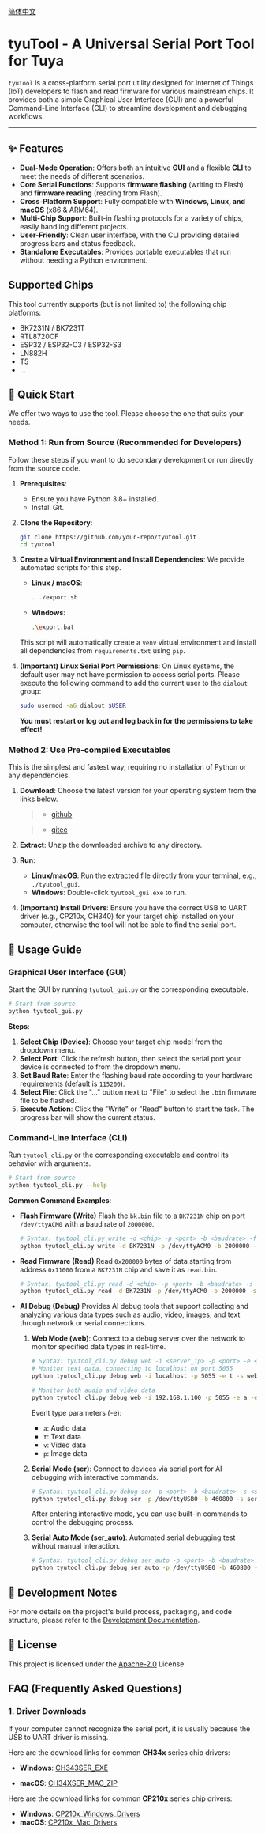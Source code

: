 [简体中文](README_zh.md)

# tyuTool - A Universal Serial Port Tool for Tuya

`tyuTool` is a cross-platform serial port utility designed for Internet of Things (IoT) developers to flash and read firmware for various mainstream chips. It provides both a simple Graphical User Interface (GUI) and a powerful Command-Line Interface (CLI) to streamline development and debugging workflows.

---

## ✨ Features

- **Dual-Mode Operation**: Offers both an intuitive **GUI** and a flexible **CLI** to meet the needs of different scenarios.
- **Core Serial Functions**: Supports **firmware flashing** (writing to Flash) and **firmware reading** (reading from Flash).
- **Cross-Platform Support**: Fully compatible with **Windows, Linux, and macOS** (x86 & ARM64).
- **Multi-Chip Support**: Built-in flashing protocols for a variety of chips, easily handling different projects.
- **User-Friendly**: Clean user interface, with the CLI providing detailed progress bars and status feedback.
- **Standalone Executables**: Provides portable executables that run without needing a Python environment.

## Supported Chips

This tool currently supports (but is not limited to) the following chip platforms:

- BK7231N / BK7231T
- RTL8720CF
- ESP32 / ESP32-C3 / ESP32-S3
- LN882H
- T5
- ...

## 🚀 Quick Start

We offer two ways to use the tool. Please choose the one that suits your needs.

### Method 1: Run from Source (Recommended for Developers)

Follow these steps if you want to do secondary development or run directly from the source code.

1.  **Prerequisites**:
    - Ensure you have Python 3.8+ installed.
    - Install Git.

2.  **Clone the Repository**:
    ```bash
    git clone https://github.com/your-repo/tyutool.git
    cd tyutool
    ```

3.  **Create a Virtual Environment and Install Dependencies**:
    We provide automated scripts for this step.
    - **Linux / macOS**:
      ```bash
      . ./export.sh
      ```
    - **Windows**:
      ```bash
      .\export.bat
      ```
    This script will automatically create a `venv` virtual environment and install all dependencies from `requirements.txt` using `pip`.

4.  **(Important) Linux Serial Port Permissions**:
    On Linux systems, the default user may not have permission to access serial ports. Please execute the following command to add the current user to the `dialout` group:
    ```bash
    sudo usermod -aG dialout $USER
    ```
    **You must restart or log out and log back in for the permissions to take effect!**

### Method 2: Use Pre-compiled Executables

This is the simplest and fastest way, requiring no installation of Python or any dependencies.

1.  **Download**: Choose the latest version for your operating system from the links below.

    > - [github](https://github.com/tuya/tyutool/releases)

    > - [gitee](https://gitee.com/tuya-open/tyutool/releases)

2.  **Extract**: Unzip the downloaded archive to any directory.
3.  **Run**:
    - **Linux/macOS**: Run the extracted file directly from your terminal, e.g., `./tyutool_gui`.
    - **Windows**: Double-click `tyutool_gui.exe` to run.
4.  **(Important) Install Drivers**: Ensure you have the correct USB to UART driver (e.g., CP210x, CH340) for your target chip installed on your computer, otherwise the tool will not be able to find the serial port.

## 📖 Usage Guide

### Graphical User Interface (GUI)

Start the GUI by running `tyutool_gui.py` or the corresponding executable.

```bash
# Start from source
python tyutool_gui.py
```

**Steps**:
1.  **Select Chip (Device)**: Choose your target chip model from the dropdown menu.
2.  **Select Port**: Click the refresh button, then select the serial port your device is connected to from the dropdown menu.
3.  **Set Baud Rate**: Enter the flashing baud rate according to your hardware requirements (default is `115200`).
4.  **Select File**: Click the "..." button next to "File" to select the `.bin` firmware file to be flashed.
5.  **Execute Action**: Click the "Write" or "Read" button to start the task. The progress bar will show the current status.

### Command-Line Interface (CLI)

Run `tyutool_cli.py` or the corresponding executable and control its behavior with arguments.

```bash
# Start from source
python tyutool_cli.py --help
```

**Common Command Examples**:

- **Flash Firmware (Write)**
  Flash the `bk.bin` file to a `BK7231N` chip on port `/dev/ttyACM0` with a baud rate of `2000000`.
  ```bash
  # Syntax: tyutool_cli.py write -d <chip> -p <port> -b <baudrate> -f <filepath>
  python tyutool_cli.py write -d BK7231N -p /dev/ttyACM0 -b 2000000 -f ./bk.bin
  ```

- **Read Firmware (Read)**
  Read `0x200000` bytes of data starting from address `0x11000` from a `BK7231N` chip and save it as `read.bin`.
  ```bash
  # Syntax: tyutool_cli.py read -d <chip> -p <port> -b <baudrate> -s <start_address> -l <length> -f <save_path>
  python tyutool_cli.py read -d BK7231N -p /dev/ttyACM0 -b 2000000 -s 0x11000 -l 0x200000 -f read.bin
  ```

- **AI Debug (Debug)**
  Provides AI debug tools that support collecting and analyzing various data types such as audio, video, images, and text through network or serial connections.

  1. **Web Mode (web)**: Connect to a debug server over the network to monitor specified data types in real-time.
     ```bash
     # Syntax: tyutool_cli.py debug web -i <server_ip> -p <port> -e <event_type> -s <save_dir>
     # Monitor text data, connecting to localhost on port 5055
     python tyutool_cli.py debug web -i localhost -p 5055 -e t -s web_ai_debug

     # Monitor both audio and video data
     python tyutool_cli.py debug web -i 192.168.1.100 -p 5055 -e a -e v -s debug_output
     ```
     Event type parameters (-e):
     - `a`: Audio data
     - `t`: Text data
     - `v`: Video data
     - `p`: Image data

  2. **Serial Mode (ser)**: Connect to devices via serial port for AI debugging with interactive commands.
     ```bash
     # Syntax: tyutool_cli.py debug ser -p <port> -b <baudrate> -s <save_dir>
     python tyutool_cli.py debug ser -p /dev/ttyUSB0 -b 460800 -s ser_ai_debug
     ```
     After entering interactive mode, you can use built-in commands to control the debugging process.

  3. **Serial Auto Mode (ser_auto)**: Automated serial debugging test without manual interaction.
     ```bash
     # Syntax: tyutool_cli.py debug ser_auto -p <port> -b <baudrate> -s <save_dir>
     python tyutool_cli.py debug ser_auto -p /dev/ttyUSB0 -b 460800 -s auto_debug
     ```

## 📝 Development Notes

For more details on the project's build process, packaging, and code structure, please refer to the [Development Documentation](tools/develop.md).

## 📄 License

This project is licensed under the [Apache-2.0](LICENSE) License.

## FAQ (Frequently Asked Questions)

### 1. Driver Downloads

If your computer cannot recognize the serial port, it is usually because the USB to UART driver is missing.

Here are the download links for common **CH34x** series chip drivers:

- **Windows**: [CH343SER_EXE](https://www.wch.cn/downloads/ch343ser_exe.html)

- **macOS**: [CH34XSER_MAC_ZIP](https://www.wch.cn/downloads/CH34XSER_MAC_ZIP.html)

Here are the download links for common **CP210x** series chip drivers:

- **Windows**: [CP210x_Windows_Drivers](https://www.silabs.com/documents/public/software/CP210x_Windows_Drivers.zip)
- **macOS**: [CP210x_Mac_Drivers](https://www.silabs.com/documents/public/software/Mac_OSX_VCP_Driver.zip)
